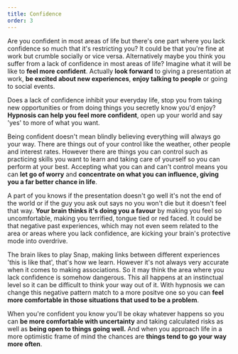 ```yaml
---
title: Confidence
order: 3
---
```

Are you confident in most areas of life but there's one part where you lack confidence so much that it's restricting you? It could be that you're fine at work but crumble socially or vice versa. Alternatively maybe you think you suffer from a lack of confidence in most areas of life? Imagine what it will be like to **feel more confident**. Actually **look forward** to giving a presentation at work, **be excited about new experiences**, **enjoy talking to people** or going to social events.  <!--more-->

Does a lack of confidence inhibit your everyday life, stop you from taking new opportunities or from doing things you secretly know you'd enjoy? **Hypnosis can help you feel more confident**, open up your world and say 'yes' to more of what you want.

Being confident doesn't mean blindly believing everything will always go your way. There are things out of your control like the weather, other people and interest rates. However there are things you can control such as practicing skills you want to learn and taking care of yourself so you can perform at your best. Accepting what you can and can't control means you can **let go of worry** and **concentrate on what you can influence, giving you a far better chance in life**. 

A part of you knows if the presentation doesn't go well it's not the end of the world or if the guy you ask out says no you won't die but it doesn't feel that way. **Your brain thinks it's doing you a favour** by making you feel so uncomfortable, making you terrified, tongue tied or red faced. It could be that negative past experiences, which may not even seem related to the area or areas where you lack confidence, are kicking your brain's protective mode into overdrive. 

The brain likes to play Snap, making links between different experiences 'this is like that', that's how we learn. However it's not always very accurate when it comes to making associations. So it may think the area where you lack confidence is somehow dangerous. This all happens at an instinctual level so it can be difficult to think your way out of it. With hypnosis we can change this negative pattern match to a more positve one so you can **feel more comfortable in those situations that used to be a problem**. 

When you're confident you know you'll be okay whatever happens so you can **be more comfortable with uncertainty** and taking calculated risks as well as **being open to things going well.** And when you approach life in a more optimistic frame of mind the chances are **things tend to go your way more often**.
